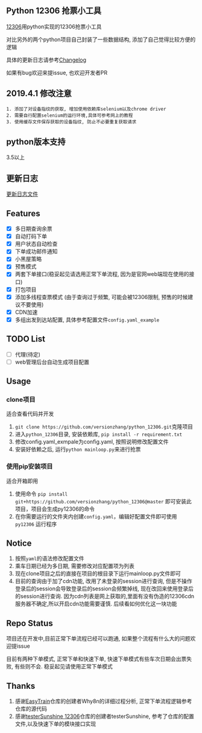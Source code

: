 Python 12306 抢票小工具
-----------------

[12306](http://www.12306.cn/)用python实现的12306抢票小工具

对比另外的两个python项目自己封装了一些数据结构, 添加了自己觉得比较方便的逻辑

具体的更新日志请参考[Changelog](/Changelog.md)

如果有bug欢迎来提issue, 也欢迎开发者PR

## 2019.4.1 修改注意

    1. 添加了对设备指纹的获取, 增加使用依赖库selenium以及chrome driver
    2. 需要自行配置selenium的运行环境,具体可参考网上的教程
    3. 使用缓存文件保存获取的设备指纹, 防止不必要重复获取请求

## python版本支持

3.5以上

## 更新日志

[更新日志文件](Changelog.md)

## Features

- [x] 多日期查询余票
- [x] 自动打码下单
- [x] 用户状态自动检查
- [x] 下单成功邮件通知
- [x] 小黑屋策略
- [x] 预售模式
- [x] 两套下单接口(稳妥起见请选用正常下单流程, 因为是官网web端现在使用的接口)
- [x] 打包项目
- [x] 添加多线程查票模式 (由于查询过于频繁, 可能会被12306限制, 预售的时候建议不要使用)
- [x] CDN加速
- [x] 多组出发到达站配置, 具体参考配置文件`config.yaml_example`

## TODO List

- [ ] 代理(待定)
- [ ] web管理后台自动生成项目配置

## Usage

### clone项目

适合查看代码并开发

1. `git clone https://github.com/versionzhang/python_12306.git`克隆项目
1. 进入`python_12306`目录, 安装依赖库, `pip install -r requirement.txt`
2. 修改config.yaml_exmpale为config.yaml, 按照说明修改配置文件
3. 安装好依赖之后, 运行`python mainloop.py`来进行抢票

### 使用pip安装项目

适合开箱即用

1. 使用命令 `pip install git+https://github.com/versionzhang/python_12306@master`
即可安装此项目，项目会生成py12306的命令
2. 在你需要运行的文件夹内创建`config.yaml`，编辑好配置文件即可使用 `py12306` 运行程序


## Notice

1. 按照`yaml`的语法修改配置文件
2. 乘车日期已经为多日期, 需要修改对应配置项为列表
3. 现在clone项目之后的直接在项目的根目录下运行mainloop.py文件即可
4. 目前的查询由于加了cdn功能, 改用了未登录的session进行查询, 但是不操作登录后的session会导致登录后的session会频繁掉线,
现在改回来使用登录后的session进行查询. 因为cdn列表是网上获取的,里面有没有伪造的12306cdn服务器不确定,所以开启cdn功能需要谨慎.
后续看如何优化这一块功能

## Repo Status

项目还在开发中,目前正常下单流程已经可以跑通, 如果整个流程有什么大的问题欢迎提issue

目前有两种下单模式, 正常下单和快速下单, 快速下单模式有些车次日期会出票失败, 有些则不会. 稳妥起见请使用正常下单模式

## Thanks

1. 感谢[EasyTrain](https://github.com/Why8n/EasyTrain)仓库的创建者Why8n的详细过程分析, 正常下单流程逻辑参考仓库的源代码
2. 感谢[testerSunshine 12306](https://github.com/testerSunshine/12306)仓库的创建者testerSunshine, 参考了仓库的配置文件,以及快速下单的模块接口实现
